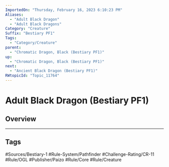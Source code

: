 ```yaml
---
ImportedOn: "Thursday, February 16, 2023 6:10:23 PM"
Aliases:
  - "Adult Black Dragon"
  - "Adult Black Dragons"
Category: "Creature"
Suffix: "Bestiary PF1"
Tags:
  - "Category/Creature"
parent:
  - "Chromatic Dragon, Black (Bestiary PF1)"
up:
  - "Chromatic Dragon, Black (Bestiary PF1)"
next:
  - "Ancient Black Dragon (Bestiary PF1)"
RWtopicId: "Topic_11764"
---
```

# Adult Black Dragon (Bestiary PF1)
## Overview

---
## Tags
#Sources/Bestiary-1 #Rule-System/Pathfinder #Challenge-Rating/CR-11 #Rule/OGL #Publisher/Paizo #Rule/Core #Rule/Creature

